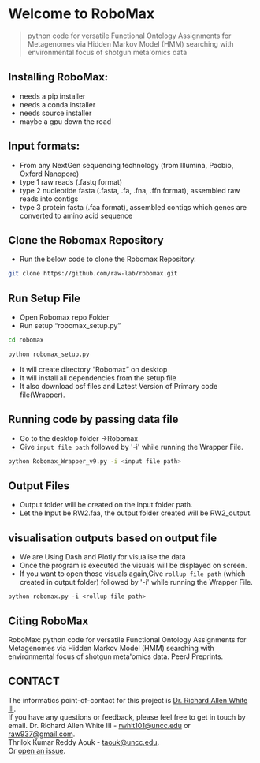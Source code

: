 # Welcome to RoboMax
>python code for versatile Functional Ontology Assignments for Metagenomes via Hidden Markov Model (HMM) searching with environmental focus of shotgun meta'omics data



Installing RoboMax: 
-------
- needs a pip installer
- needs a conda installer
- needs source installer
- maybe a gpu down the road

Input formats:
-----
- From any NextGen sequencing technology (from Illumina, Pacbio, Oxford Nanopore)
- type 1 raw reads (.fastq format)
- type 2 nucleotide fasta (.fasta, .fa, .fna, .ffn format), assembled raw reads into contigs
- type 3 protein fasta (.faa format), assembled contigs which genes are converted to amino acid sequence 

Clone the Robomax Repository 
-----
- Run the below code to clone the Robomax Repository.
```bash
git clone https://github.com/raw-lab/robomax.git
```


Run Setup File
-----
- Open Robomax repo Folder
- Run setup “robomax_setup.py”
```bash
cd robomax
```
```bash
python robomax_setup.py
```
- It will create directory “Robomax” on desktop
- It will install all dependencies from the setup file
- It also download osf files and Latest Version of Primary code file(Wrapper).

Running code by passing data file
-----
- Go to the desktop folder ->Robomax
- Give `input file path` followed by '-i' while running the Wrapper File.
```bash
python Robomax_Wrapper_v9.py -i <input file path>
```

Output Files
-----
- Output folder will be created on the input folder path.
- Let the Input be RW2.faa, the output folder created will be RW2_output.

visualisation outputs based on output file
-----
- We are Using Dash and Plotly for visualise the data
- Once the program is executed the visuals will be displayed on screen.
- If you want to open those visuals again,Give `rollup file path` (which created in output folder) followed by '-i' while running the Wrapper File.
```
python robomax.py -i <rollup file path>
```


Citing RoboMax
-------------
 RoboMax: python code for versatile Functional Ontology Assignments for Metagenomes via Hidden Markov Model (HMM) searching with environmental focus of shotgun meta'omics data. PeerJ Preprints. 

CONTACT
-------
The informatics point-of-contact for this project is [Dr. Richard Allen White III](https://github.com/raw-lab).<br />
If you have any questions or feedback, please feel free to get in touch by email. 
Dr. Richard Allen White III - rwhit101@uncc.edu or raw937@gmail.com.  <br />
Thrilok Kumar Reddy Aouk - taouk@uncc.edu.  <br />
Or [open an issue](https://github.com/raw-lab/robomax/issues).
